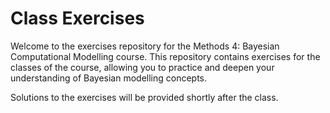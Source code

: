 # Class Exercises

Welcome to the exercises repository for the Methods 4: Bayesian Computational Modelling course. This repository contains exercises for the classes of the course, allowing you to practice and deepen your understanding of Bayesian modelling concepts.

Solutions to the exercises will be provided shortly after the class.
